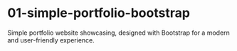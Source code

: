# 01-simple-portfolio-bootstrap
Simple portfolio website showcasing, designed with Bootstrap for a modern and user-friendly experience.
